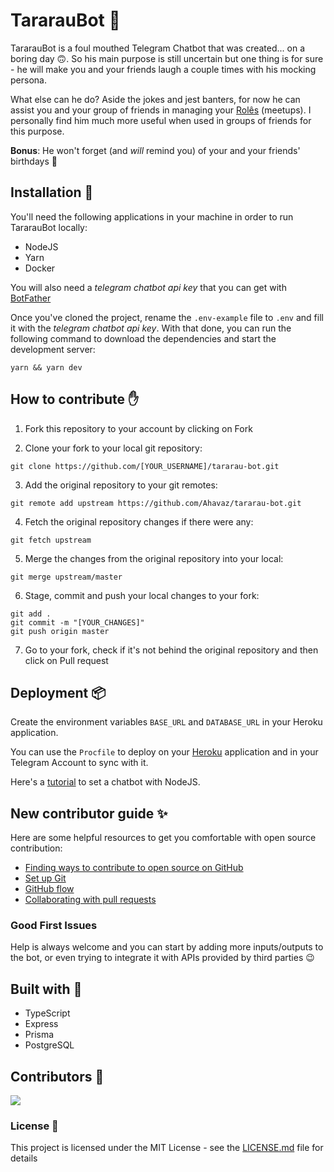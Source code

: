 # TararauBot 🤖
TararauBot is a foul mouthed Telegram Chatbot that was created... on a boring day 🙃. So his main purpose is still uncertain but one thing is for sure - he will make you and your friends laugh a couple times with his mocking persona.

What else can he do? Aside the jokes and jest banters, for now he can assist you and your group of friends in managing your [Rolês](https://www.dicionarioinformal.com.br/rol%C3%AA/) (meetups). I personally find him much more useful when used in groups of friends for this purpose.

**Bonus**: He won't forget (and *will* remind you) of your and your friends' birthdays 🎉

## Installation 🚀
You'll need the following applications in your machine in order to run TararauBot locally:

- NodeJS
- Yarn
- Docker

You will also need a *telegram chatbot api key* that you can get with [BotFather](https://telegram.me/BotFather)

Once you've cloned the project, rename the `.env-example` file to `.env` and fill it with the *telegram chatbot api key*. With that done, you can run the following command to download the dependencies and start the development server:

```
yarn && yarn dev
```

## How to contribute ✋

1. Fork this repository to your account by clicking on Fork

2. Clone your fork to your local git repository:
```
git clone https://github.com/[YOUR_USERNAME]/tararau-bot.git
```

3. Add the original repository to your git remotes:
```
git remote add upstream https://github.com/Ahavaz/tararau-bot.git
```

4. Fetch the original repository changes if there were any:
```
git fetch upstream
```

5. Merge the changes from the original repository into your local:
```
git merge upstream/master
```

6. Stage, commit and push your local changes to your fork:
```
git add .
git commit -m "[YOUR_CHANGES]"
git push origin master
```

7. Go to your fork, check if it's not behind the original repository and then click on Pull request

## Deployment 📦

Create the environment variables `BASE_URL` and `DATABASE_URL` in your Heroku application.

You can use the `Procfile` to deploy on your [Heroku](https://www.heroku.com/nodejs) application and in your Telegram Account to sync with it.

Here's a [tutorial](https://medium.com/matheus-rossi/telegram-bot-com-nodejs-9e107153046b) to set a chatbot with NodeJS.

## New contributor guide ✨

Here are some helpful resources to get you comfortable with open source contribution:

- [Finding ways to contribute to open source on GitHub](https://docs.github.com/en/get-started/exploring-projects-on-github/finding-ways-to-contribute-to-open-source-on-github)
- [Set up Git](https://docs.github.com/en/get-started/quickstart/set-up-git)
- [GitHub flow](https://docs.github.com/en/get-started/quickstart/github-flow)
- [Collaborating with pull requests](https://docs.github.com/en/github/collaborating-with-pull-requests)

### Good First Issues

Help is always welcome and you can start by adding more inputs/outputs to the bot, or even trying to integrate it with APIs provided by third parties 😉

## Built with 🧰

- TypeScript
- Express
- Prisma
- PostgreSQL

## Contributors 👥

<a href = "https://github.com/Tanu-N-Prabhu/Python/graphs/contributors">
  <img src = "https://contrib.rocks/image?repo = Ahavaz/tararau-bot"/>
</a>

### License 📄

This project is licensed under the MIT License - see the [LICENSE.md](LICENSE) file for details
